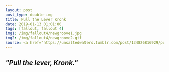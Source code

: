 ```yaml
---
layout: post
post_type: double-img
title: Pull the Lever Kronk
date: 2019-01-13 01:01:00
tags: [fallout, fallout 4]
img1: /img/fallout4/newgroove1.jpg
img2: /img/fallout4/newgroove2.gif
source: <a href="https://unsaltedwaters.tumblr.com/post/134826816929/pull-the-lever-kronk" target="_blank" rel="nofollow">Unsalted Waters</a>
---
```

## *"Pull the lever, Kronk."*
